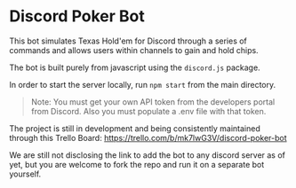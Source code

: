 # Discord Poker Bot

This bot simulates Texas Hold'em for Discord through a series of commands and allows users within channels to gain and hold chips.

The bot is built purely from javascript using the `discord.js` package.

In order to start the server locally, run `npm start` from the main directory.

> Note: You must get your own API token from the developers portal from Discord. Also you must populate a .env file with that token.

The project is still in development and being consistently maintained through this Trello Board: https://trello.com/b/mk7lwG3V/discord-poker-bot

We are still not disclosing the link to add the bot to any discord server as of yet, but you are welcome to fork the repo and run it on a separate bot yourself.
